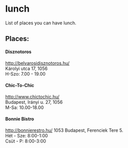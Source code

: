 # lunch
List of places you can have lunch.

## Places:

#### Disznotoros
http://belvarosidisznotoros.hu/  
Károlyi utca 17, 1056  
H-Szo: 7.00 - 19.00  

#### Chic-To-Chic
http://www.chictochic.hu/  
Budapest, Irányi u. 27, 1056  
M-Sa: 10.00-18.00  

#### Bonnie Bistro
http://bonnierestro.hu/
1053 Budapest, Ferenciek Tere 5.  
Hét - Sze: 8:00-1:00  
Csüt - P: 8:00-3:00  
